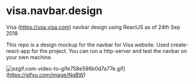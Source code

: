 # visa.navbar.design
Visa (https://usa.visa.com) navbar design using ReactJS as of 24th Sep 2018

This repo is a design mockup for the navbar for Visa website. Used create-react-app for the project.
You can run a http-server and test the navbar on your own machine.

![ezgif.com-video-to-gife758e596b0d7a77e.gif](https://s2.gifyu.com/images/ezgif.com-video-to-gife758e596b0d7a77e.gif)](https://gifyu.com/image/NqBW)
